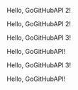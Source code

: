 Hello, GoGitHubAPI 2!

 Hello, GoGitHubAPI 2!

 Hello, GoGitHubAPI 3!

 Hello, GoGitHubAPI!

 Hello, GoGitHubAPI 3!

 Hello, GoGitHubAPI!
